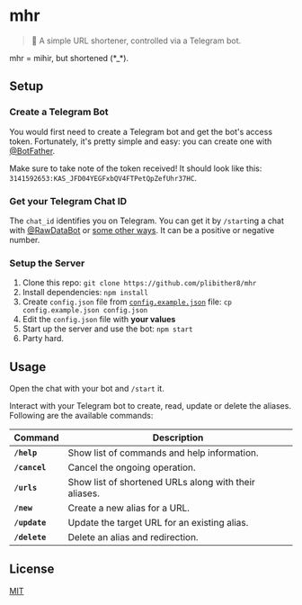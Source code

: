 # mhr

> 🔗 A simple URL shortener, controlled via a Telegram bot.

mhr = mihir, but shortened (\*_\*).

## Setup

### Create a Telegram Bot

You would first need to create a Telegram bot and get the bot's access token. Fortunately, it's pretty simple and easy: you can create one with [@BotFather](https://t.me/BotFather).

Make sure to take note of the token received! It should look like this: `3141592653:KAS_JFD04YEGFxbQV4FTPetQpZefUhr37HC`.

### Get your Telegram Chat ID

The `chat_id` identifies you on Telegram. You can get it by `/start`ing a chat with [@RawDataBot](https://t.me/RawDataBot) or [some other ways](https://stackoverflow.com/questions/32423837/telegram-bot-how-to-get-a-group-chat-id). It can be a positive or negative number.

### Setup the Server

1. Clone this repo: `git clone https://github.com/plibither8/mhr`
2. Install dependencies: `npm install`
3. Create `config.json` file from [`config.example.json`](config.example.json) file: `cp config.example.json config.json`
4. Edit the `config.json` file with **your values**
5. Start up the server and use the bot: `npm start`
6. Party hard.

## Usage

Open the chat with your bot and `/start` it.

Interact with your Telegram bot to create, read, update or delete the aliases. Following are the available commands:

| Command       | Description                                           |
|---------------|-------------------------------------------------------|
| **`/help`**   | Show list of commands and help information.           |
| **`/cancel`** | Cancel the ongoing operation.                         |
| **`/urls`**   | Show list of shortened URLs along with their aliases. |
| **`/new`**    | Create a new alias for a URL.                         |
| **`/update`** | Update the target URL for an existing alias.          |
| **`/delete`** | Delete an alias and redirection.                      |

## License

[MIT](LICENSE)
